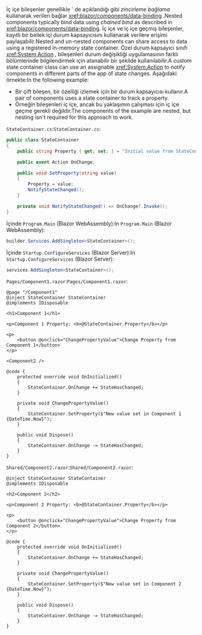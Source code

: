 <span data-ttu-id="81d5b-101">İç içe bileşenler genellikle ' de açıklandığı gibi *zincirleme bağlama* kullanarak verileri bağlar <xref:blazor/components/data-binding> .</span><span class="sxs-lookup"><span data-stu-id="81d5b-101">Nested components typically bind data using *chained bind* as described in <xref:blazor/components/data-binding>.</span></span> <span data-ttu-id="81d5b-102">İç içe ve iç içe geçmiş bileşenler, kayıtlı bir bellek içi durum kapsayıcısını kullanarak verilere erişimi paylaşabilir.</span><span class="sxs-lookup"><span data-stu-id="81d5b-102">Nested and un-nested components can share access to data using a registered in-memory state container.</span></span> <span data-ttu-id="81d5b-103">Özel durum kapsayıcı sınıfı <xref:System.Action> , bileşenleri durum değişikliği uygulamasının farklı bölümlerinde bilgilendirmek için atanabilir bir şekilde kullanılabilir.</span><span class="sxs-lookup"><span data-stu-id="81d5b-103">A custom state container class can use an assignable <xref:System.Action> to notify components in different parts of the app of state changes.</span></span> <span data-ttu-id="81d5b-104">Aşağıdaki örnekte:</span><span class="sxs-lookup"><span data-stu-id="81d5b-104">In the following example:</span></span>

* <span data-ttu-id="81d5b-105">Bir çift bileşen, bir özelliği izlemek için bir durum kapsayıcısı kullanır.</span><span class="sxs-lookup"><span data-stu-id="81d5b-105">A pair of components uses a state container to track a property.</span></span>
* <span data-ttu-id="81d5b-106">Örneğin bileşenleri iç içe, ancak bu yaklaşımın çalışması için iç içe geçme gerekli değildir.</span><span class="sxs-lookup"><span data-stu-id="81d5b-106">The components of the example are nested, but nesting isn't required for this approach to work.</span></span>

<span data-ttu-id="81d5b-107">`StateContainer.cs`:</span><span class="sxs-lookup"><span data-stu-id="81d5b-107">`StateContainer.cs`:</span></span>

```csharp
public class StateContainer
{
    public string Property { get; set; } = "Initial value from StateContainer";

    public event Action OnChange;

    public void SetProperty(string value)
    {
        Property = value;
        NotifyStateChanged();
    }

    private void NotifyStateChanged() => OnChange?.Invoke();
}
```

<span data-ttu-id="81d5b-108">İçinde `Program.Main` (Blazor WebAssembly):</span><span class="sxs-lookup"><span data-stu-id="81d5b-108">In `Program.Main` (Blazor WebAssembly):</span></span>

```csharp
builder.Services.AddSingleton<StateContainer>();
```

<span data-ttu-id="81d5b-109">İçinde `Startup.ConfigureServices` (Blazor Server):</span><span class="sxs-lookup"><span data-stu-id="81d5b-109">In `Startup.ConfigureServices` (Blazor Server):</span></span>

```csharp
services.AddSingleton<StateContainer>();
```

<span data-ttu-id="81d5b-110">`Pages/Component1.razor`:</span><span class="sxs-lookup"><span data-stu-id="81d5b-110">`Pages/Component1.razor`:</span></span>

```razor
@page "/Component1"
@inject StateContainer StateContainer
@implements IDisposable

<h1>Component 1</h1>

<p>Component 1 Property: <b>@StateContainer.Property</b></p>

<p>
    <button @onclick="ChangePropertyValue">Change Property from Component 1</button>
</p>

<Component2 />

@code {
    protected override void OnInitialized()
    {
        StateContainer.OnChange += StateHasChanged;
    }

    private void ChangePropertyValue()
    {
        StateContainer.SetProperty($"New value set in Component 1 {DateTime.Now}");
    }

    public void Dispose()
    {
        StateContainer.OnChange -= StateHasChanged;
    }
}
```

<span data-ttu-id="81d5b-111">`Shared/Component2.razor`:</span><span class="sxs-lookup"><span data-stu-id="81d5b-111">`Shared/Component2.razor`:</span></span>

```razor
@inject StateContainer StateContainer
@implements IDisposable

<h2>Component 2</h2>

<p>Component 2 Property: <b>@StateContainer.Property</b></p>

<p>
    <button @onclick="ChangePropertyValue">Change Property from Component 2</button>
</p>

@code {
    protected override void OnInitialized()
    {
        StateContainer.OnChange += StateHasChanged;
    }

    private void ChangePropertyValue()
    {
        StateContainer.SetProperty($"New value set in Component 2 {DateTime.Now}");
    }

    public void Dispose()
    {
        StateContainer.OnChange -= StateHasChanged;
    }
}
```
